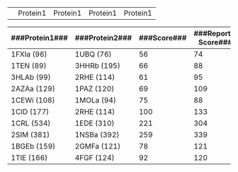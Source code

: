 <table>    <th>        <td>Protein1</td>        <td>Protein1</td>        <td>Protein1</td>        <td>Protein1</td>    </th></table>

###Protein1###	|	###Protein2###	|	###Score###	|	###Report's Score###
--------	|	--------	|	-----	|	---------------
1FXIa (96)	|	1UBQ (76)	|	56	|	74
1TEN (89)	|	3HHRb (195)	|	66	|	88
3HLAb (99)	|	2RHE (114)	|	61	|	95
2AZAa (129)	|	1PAZ (120)	|	69	|	109
1CEWi (108)	|	1MOLa (94)	|	75	|	88
1CID (177)	|	2RHE (114)	|	100	|	133
1CRL (534)	|	1EDE (310)	|	221	|	304
2SIM (381)	|	1NSBa (392)	|	259	|	339
1BGEb (159)	|	2GMFa (121)	|	78	|	121
1TIE (166)	|	4FGF (124)	|	92	|	120

